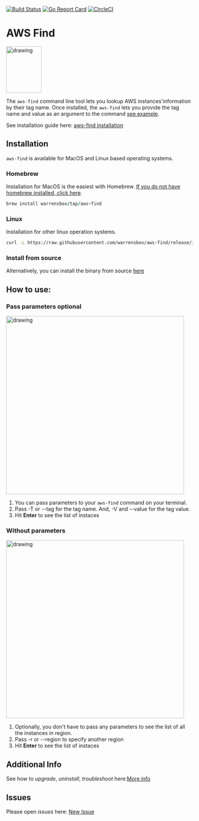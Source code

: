 [![Build Status](https://travis-ci.org/warrensbox/aws-find.svg?branch=master)](https://travis-ci.org/warrensbox/aws-find)
[![Go Report Card](https://goreportcard.com/badge/github.com/warrensbox/aws-find)](https://goreportcard.com/report/github.com/warrensbox/aws-find)
[![CircleCI](https://circleci.com/gh/warrensbox/aws-find/tree/release.svg?style=shield&circle-token=518d496e953ed4d63075c0fd84b7bac7af68ac7f)](https://circleci.com/gh/warrensbox/aws-find/tree/release)


# AWS Find

<img style="text-allign:center" src="https://s3.us-east-2.amazonaws.com/kepler-images/warrensbox/aws-find/smallerlogo.png" alt="drawing" width="95" height="125"/>

<!-- ![gopher](https://s3.us-east-2.amazonaws.com/kepler-images/warrensbox/aws-find/logo.png =100x20) -->

The `aws-find` command line tool lets you lookup AWS instances'information by their tag name. 
Once installed, the `aws-find` lets you provide the tag name and value as an argument to the command [see example](#how-to-use). 

See installation guide here: [aws-find installation](https://warrensbox.github.io/aws-find/)

## Installation

`aws-find` is available for MacOS and Linux based operating systems.

### Homebrew

Installation for MacOS is the easiest with Homebrew. [If you do not have homebrew installed, click here](https://brew.sh/). 


```ruby
brew install warrensbox/tap/aws-find
```

### Linux

Installation for other linux operation systems.

```sh
curl -L https://raw.githubusercontent.com/warrensbox/aws-find/release/install.sh | bash
```

### Install from source

Alternatively, you can install the binary from source [here](https://github.com/warrensbox/aws-find/releases) 

## How to use:
### Pass parameters optional
<img align="center" src="https://s3.us-east-2.amazonaws.com/kepler-images/warrensbox/aws-find/aws-findemo.gif" alt="drawing" width="480" /> 

1. You can pass parameters to your `aws-find` command on your terminal. 
2. Pass -T or --tag for the tag name. And, -V and --value for the tag value. 
3. Hit **Enter** to see the list of instaces 

### Without parameters
 <img align="center" src="https://s3.us-east-2.amazonaws.com/kepler-images/warrensbox/aws-find/aws-findemo1.gif" alt="drawing" width="480" /> 

1. Optionally, you don't have to pass any parameters to see the list of all the instances in region.</li>
2. Pass -r or --region to specify another region</li>
3. Hit **Enter** to see the list of instaces 

## Additional Info

See how to *upgrade*, *uninstall*, *troubleshoot* here:[More info](https://warrensbox.github.io/aws-find/additional)


## Issues

Please open  *issues* here: [New Issue](https://github.com/warrensbox/aws-find/issues)








